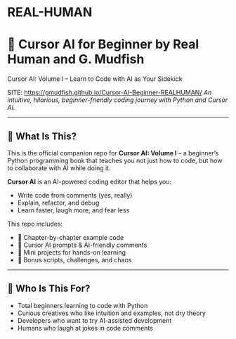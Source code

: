 # REAL-HUMAN

# 🤖  Cursor AI for Beginner by Real Human and G. Mudfish
Cursor AI: Volume I – Learn to Code with AI as Your Sidekick

SITE: https://gmudfish.github.io/Cursor-AI-Beginner-REALHUMAN/
*An intuitive, hilarious, beginner-friendly coding journey with Python and Cursor AI.*

---

## 📘 What Is This?

This is the official companion repo for **Cursor AI: Volume I** – a beginner’s Python programming book that teaches you not just how to code, but how to collaborate with AI while doing it.

**Cursor AI** is an AI-powered coding editor that helps you:
- Write code from comments (yes, really)
- Explain, refactor, and debug
- Learn faster, laugh more, and fear less

This repo includes:
- 📂 Chapter-by-chapter example code
- 📝 Cursor AI prompts & AI-friendly comments
- 🧪 Mini projects for hands-on learning
- 🎁 Bonus scripts, challenges, and chaos

---

## 🧠 Who Is This For?

- Total beginners learning to code with Python
- Curious creatives who like intuition and examples, not dry theory
- Developers who want to try AI-assisted development
- Humans who laugh at jokes in code comments
